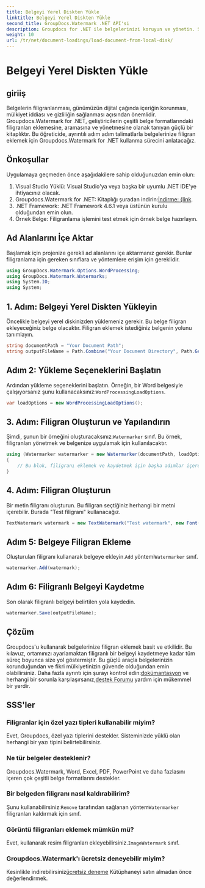 ```yaml
---
title: Belgeyi Yerel Diskten Yükle
linktitle: Belgeyi Yerel Diskten Yükle
second_title: GroupDocs.Watermark .NET API'si
description: Groupdocs for .NET ile belgelerinizi koruyun ve yönetin. Sorunsuz bir şekilde filigran eklemek için ayrıntılı kılavuzumuzu izleyin.
weight: 10
url: /tr/net/document-loadings/load-document-from-local-disk/
---
```


# Belgeyi Yerel Diskten Yükle

## giriiş
Belgelerin filigranlanması, günümüzün dijital çağında içeriğin korunması, mülkiyet iddiası ve gizliliğin sağlanması açısından önemlidir. Groupdocs.Watermark for .NET, geliştiricilerin çeşitli belge formatlarındaki filigranları eklemesine, aramasına ve yönetmesine olanak tanıyan güçlü bir kitaplıktır. Bu öğreticide, ayrıntılı adım adım talimatlarla belgelerinize filigran eklemek için Groupdocs.Watermark for .NET kullanma sürecini anlatacağız.
## Önkoşullar
Uygulamaya geçmeden önce aşağıdakilere sahip olduğunuzdan emin olun:
1. Visual Studio Yüklü: Visual Studio'ya veya başka bir uyumlu .NET IDE'ye ihtiyacınız olacak.
2.  Groupdocs.Watermark for .NET: Kitaplığı şuradan indirin:[İndirme: {link](https://releases.groupdocs.com/Watermark/net/).
3. .NET Framework: .NET Framework 4.6.1 veya üstünün kurulu olduğundan emin olun.
4. Örnek Belge: Filigranlama işlemini test etmek için örnek belge hazırlayın.
## Ad Alanlarını İçe Aktar
Başlamak için projenize gerekli ad alanlarını içe aktarmanız gerekir. Bunlar filigranlama için gereken sınıflara ve yöntemlere erişim için gereklidir.
```csharp
using GroupDocs.Watermark.Options.WordProcessing;
using GroupDocs.Watermark.Watermarks;
using System.IO;
using System;
```
## 1. Adım: Belgeyi Yerel Diskten Yükleyin
Öncelikle belgeyi yerel diskinizden yüklemeniz gerekir. Bu belge filigran ekleyeceğiniz belge olacaktır.
Filigran eklemek istediğiniz belgenin yolunu tanımlayın.
```csharp
string documentPath = "Your Document Path";
string outputFileName = Path.Combine("Your Document Directory", Path.GetFileName(documentPath));
```
## Adım 2: Yükleme Seçeneklerini Başlatın
 Ardından yükleme seçeneklerini başlatın. Örneğin, bir Word belgesiyle çalışıyorsanız şunu kullanacaksınız:`WordProcessingLoadOptions`.
```csharp
var loadOptions = new WordProcessingLoadOptions();
```
## 3. Adım: Filigran Oluşturun ve Yapılandırın
 Şimdi, şunun bir örneğini oluşturacaksınız:`Watermarker` sınıf. Bu örnek, filigranları yönetmek ve belgenize uygulamak için kullanılacaktır.
```csharp
using (Watermarker watermarker = new Watermarker(documentPath, loadOptions))
{
    // Bu blok, filigranı eklemek ve kaydetmek için başka adımlar içerecektir
}
```
## 4. Adım: Filigran Oluşturun
Bir metin filigranı oluşturun. Bu filigran seçtiğiniz herhangi bir metni içerebilir. Burada "Test filigranı" kullanacağız.
```csharp
TextWatermark watermark = new TextWatermark("Test watermark", new Font("Arial", 12));
```
## Adım 5: Belgeye Filigran Ekleme
Oluşturulan filigranı kullanarak belgeye ekleyin.`Add` yöntemi`Watermarker` sınıf.
```csharp
watermarker.Add(watermark);
```
## Adım 6: Filigranlı Belgeyi Kaydetme
Son olarak filigranlı belgeyi belirtilen yola kaydedin.
```csharp
watermarker.Save(outputFileName);
```

## Çözüm
Groupdocs'u kullanarak belgelerinize filigran eklemek basit ve etkilidir. Bu kılavuz, ortamınızı ayarlamaktan filigranlı bir belgeyi kaydetmeye kadar tüm süreç boyunca size yol göstermiştir. Bu güçlü araçla belgelerinizin korunduğundan ve fikri mülkiyetinizin güvende olduğundan emin olabilirsiniz. 
 Daha fazla ayrıntı için şurayı kontrol edin:[dokümantasyon](https://tutorials.groupdocs.com/Watermark/net/) ve herhangi bir sorunla karşılaşırsanız,[destek Forumu](https://forum.groupdocs.com/c/watermark/19) yardım için mükemmel bir yerdir. 
## SSS'ler
### Filigranlar için özel yazı tipleri kullanabilir miyim?
Evet, Groupdocs, özel yazı tiplerini destekler. Sisteminizde yüklü olan herhangi bir yazı tipini belirtebilirsiniz.
### Ne tür belgeler desteklenir?
Groupdocs.Watermark, Word, Excel, PDF, PowerPoint ve daha fazlasını içeren çok çeşitli belge formatlarını destekler.
### Bir belgeden filigranı nasıl kaldırabilirim?
 Şunu kullanabilirsiniz:`Remove` tarafından sağlanan yöntem`Watermarker` filigranları kaldırmak için sınıf.
### Görüntü filigranları eklemek mümkün mü?
 Evet, kullanarak resim filigranları ekleyebilirsiniz.`ImageWatermark` sınıf.
### Groupdocs.Watermark'ı ücretsiz deneyebilir miyim?
 Kesinlikle indirebilirsiniz[ücretsiz deneme](https://releases.groupdocs.com/) Kütüphaneyi satın almadan önce değerlendirmek.